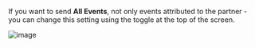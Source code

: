 If you want to send **All Events**, not only events attributed to the partner - you can change this setting  using the toggle at the top of the screen.

![image](/img/pages/deep-linked-ads/branch-universal-ads/all-events-toggle.png)


 
